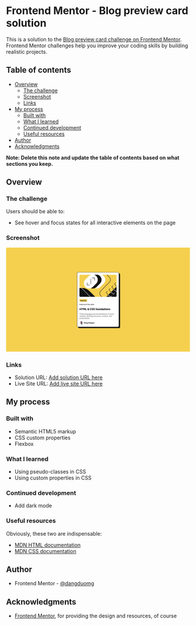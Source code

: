 # Frontend Mentor - Blog preview card solution

This is a solution to the [Blog preview card challenge on Frontend Mentor](https://www.frontendmentor.io/challenges/blog-preview-card-ckPaj01IcS). Frontend Mentor challenges help you improve your coding skills by building realistic projects.

## Table of contents

- [Overview](#overview)
  - [The challenge](#the-challenge)
  - [Screenshot](#screenshot)
  - [Links](#links)
- [My process](#my-process)
  - [Built with](#built-with)
  - [What I learned](#what-i-learned)
  - [Continued development](#continued-development)
  - [Useful resources](#useful-resources)
- [Author](#author)
- [Acknowledgments](#acknowledgments)

**Note: Delete this note and update the table of contents based on what sections you keep.**

## Overview

### The challenge

Users should be able to:

- See hover and focus states for all interactive elements on the page

### Screenshot

![](./screenshot.jpg)

### Links

- Solution URL: [Add solution URL here](https://your-solution-url.com)
- Live Site URL: [Add live site URL here](https://your-live-site-url.com)

## My process

### Built with

- Semantic HTML5 markup
- CSS custom properties
- Flexbox

### What I learned

- Using pseudo-classes in CSS
- Using custom properties in CSS

### Continued development

- Add dark mode

### Useful resources

Obviously, these two are indispensable:

- [MDN HTML documentation](https://developer.mozilla.org/en-US/docs/Web/HTML)
- [MDN CSS documentation](https://developer.mozilla.org/en-US/docs/Web/CSS)

## Author

- Frontend Mentor - [@dangduomg](https://www.frontendmentor.io/profile/dangduomg)

## Acknowledgments

- [Frontend Mentor](https://www.frontendmentor.io/), for providing the design and resources, of course

